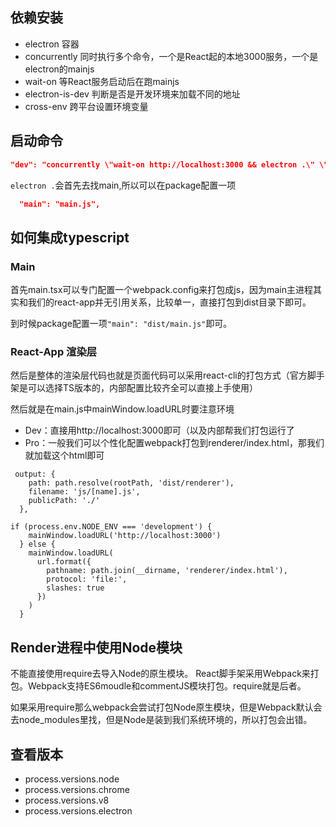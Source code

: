 ## 依赖安装

- electron 容器
- concurrently 同时执行多个命令，一个是React起的本地3000服务，一个是electron的mainjs
- wait-on 等React服务启动后在跑mainjs
- electron-is-dev 判断是否是开发环境来加载不同的地址
- cross-env 跨平台设置环境变量

## 启动命令

```json
"dev": "concurrently \"wait-on http://localhost:3000 && electron .\" \"cross-env BROWSER=none npm start\""
```
`electron .`会首先去找main,所以可以在package配置一项

```json
  "main": "main.js",
```

## 如何集成typescript

### Main
首先main.tsx可以专门配置一个webpack.config来打包成js，因为main主进程其实和我们的react-app并无引用关系，比较单一，直接打包到dist目录下即可。

到时候package配置一项`"main": "dist/main.js"`即可。

### React-App 渲染层
然后是整体的渲染层代码也就是页面代码可以采用react-cli的打包方式（官方脚手架是可以选择TS版本的，内部配置比较齐全可以直接上手使用）

然后就是在main.js中mainWindow.loadURL时要注意环境
- Dev：直接用http://localhost:3000即可（以及内部帮我们打包运行了
- Pro：一般我们可以个性化配置webpack打包到renderer/index.html，那我们就加载这个html即可

```
 output: {
    path: path.resolve(rootPath, 'dist/renderer'),
    filename: 'js/[name].js',
    publicPath: './'
  },
```

```
if (process.env.NODE_ENV === 'development') {
    mainWindow.loadURL('http://localhost:3000')
  } else {
    mainWindow.loadURL(
      url.format({
        pathname: path.join(__dirname, 'renderer/index.html'),
        protocol: 'file:',
        slashes: true
      })
    )
  }
```


## Render进程中使用Node模块

不能直接使用require去导入Node的原生模块。 React脚手架采用Webpack来打包。Webpack支持ES6moudle和commentJS模块打包。require就是后者。

如果采用require那么webpack会尝试打包Node原生模块，但是Webpack默认会去node_modules里找，但是Node是装到我们系统环境的，所以打包会出错。

## 查看版本

- process.versions.node
- process.versions.chrome
- process.versions.v8
- process.versions.electron